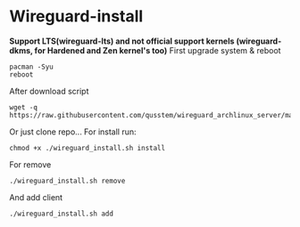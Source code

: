 # Wireguard-install

**Support LTS(wireguard-lts)  and not official support kernels (wireguard-dkms, for Hardened and Zen kernel's too)**
First upgrade system & reboot
```
pacman -Syu
reboot
```
After download script
```
wget -q https://raw.githubusercontent.com/qusstem/wireguard_archlinux_server/master/wireguard_install.sh
```
Or just clone repo...
For install run:
```
chmod +x ./wireguard_install.sh install
```
For remove
```
./wireguard_install.sh remove
```
And add client
```
./wireguard_install.sh add
```
